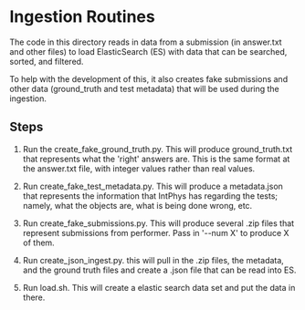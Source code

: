 
# Ingestion Routines

The code in this directory reads in data from a submission (in
answer.txt and other files) to load ElasticSearch (ES) with data that
can be searched, sorted, and filtered.

To help with the development of this, it also creates fake submissions
and other data (ground_truth and test metadata) that will be used
during the ingestion.

## Steps

1. Run the create_fake_ground_truth.py.  This will produce
   ground_truth.txt that represents what the 'right' answers are.
   This is the same format at the answer.txt file, with integer values
   rather than real values.

1. Run create_fake_test_metadata.py.  This will produce a
   metadata.json that represents the information that IntPhys has
   regarding the tests; namely, what the objects are, what is being
   done wrong, etc.

1. Run create_fake_submissions.py.  This will produce several .zip
   files that represent submissions from performer.  Pass in '--num X'
   to produce X of them. 

1. Run create_json_ingest.py.  this will pull in the .zip files, the metadata,
   and the ground truth files and create a .json file that can be read
   into ES.

1. Run load.sh.  This will create a elastic search data set and put
   the data in there.